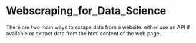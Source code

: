# Webscraping_for_Data_Science
There are two main ways to scrape data from a website: either use an API if available or extract data from the html content of the web page.